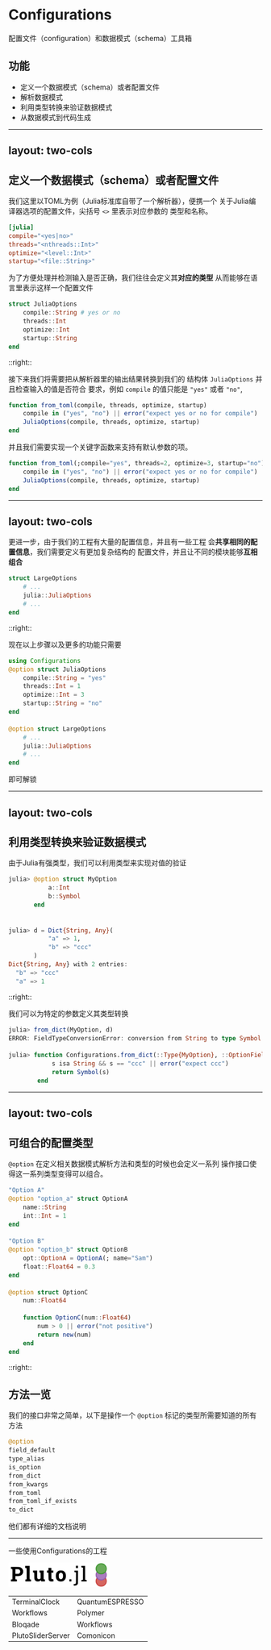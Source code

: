# Configurations

配置文件（configuration）和数据模式（schema）工具箱

## 功能

- 定义一个数据模式（schema）或者配置文件
- 解析数据模式
- 利用类型转换来验证数据模式
- 从数据模式到代码生成

---
layout: two-cols
---

## 定义一个数据模式（schema）或者配置文件

我们这里以TOML为例（Julia标准库自带了一个解析器），便携一个
关于Julia编译器选项的配置文件，尖括号 `<>` 里表示对应参数的
类型和名称。

```toml
[julia]
compile="<yes|no>"
threads="<nthreads::Int>"
optimize="<level::Int>"
startup="<file::String>"
```

<v-click>

为了方便处理并检测输入是否正确，我们往往会定义其**对应的类型**
从而能够在语言里表示这样一个配置文件

```julia
struct JuliaOptions
    compile::String # yes or no
    threads::Int
    optimize::Int
    startup::String
end
```

</v-click>

::right::

<v-click>

接下来我们将需要把从解析器里的输出结果转换到我们的
结构体 `JuliaOptions` 并且检查输入的值是否符合
要求，例如 `compile` 的值只能是 `"yes"` 或者 `"no"`,

```julia
function from_toml(compile, threads, optimize, startup)
    compile in ("yes", "no") || error("expect yes or no for compile")
    JuliaOptions(compile, threads, optimize, startup)
end
```

并且我们需要实现一个关键字函数来支持有默认参数的项。

```julia
function from_toml(;compile="yes", threads=2, optimize=3, startup="no")
    compile in ("yes", "no") || error("expect yes or no for compile")
    JuliaOptions(compile, threads, optimize, startup)
end
```

</v-click>

---
layout: two-cols
---

更进一步，由于我们的工程有大量的配置信息，并且有一些工程
会**共享相同的配置信息**，我们需要定义有更加复杂结构的
配置文件，并且让不同的模块能够**互相组合**

```julia
struct LargeOptions
    # ...
    julia::JuliaOptions
    # ...
end
```

::right::

<v-click>

现在以上步骤以及更多的功能只需要

```julia
using Configurations
@option struct JuliaOptions
    compile::String = "yes"
    threads::Int = 1
    optimize::Int = 3
    startup::String = "no"
end

@option struct LargeOptions
    # ...
    julia::JuliaOptions
    # ...
end
```

即可解锁

</v-click>

---
layout: two-cols
---

## 利用类型转换来验证数据模式

由于Julia有强类型，我们可以利用类型来实现对值的验证

```julia
julia> @option struct MyOption
           a::Int
           b::Symbol
       end


julia> d = Dict{String, Any}(
           "a" => 1,
           "b" => "ccc"
       )
Dict{String, Any} with 2 entries:
  "b" => "ccc"
  "a" => 1
```

::right::

我们可以为特定的参数定义其类型转换

```julia
julia> from_dict(MyOption, d)
ERROR: FieldTypeConversionError: conversion from String to type Symbol for field b in type Main.MyOption failed

julia> function Configurations.from_dict(::Type{MyOption}, ::OptionField{:b}, ::Type{Symbol}, s)
            s isa String && s == "ccc" || error("expect ccc")
            return Symbol(s)
        end
```

---
layout: two-cols
---

## 可组合的配置类型

`@option` 在定义相关数据模式解析方法和类型的时候也会定义一系列
操作接口使得这一系列类型变得可以组合。

```julia
"Option A"
@option "option_a" struct OptionA
    name::String
    int::Int = 1
end

"Option B"
@option "option_b" struct OptionB
    opt::OptionA = OptionA(; name="Sam")
    float::Float64 = 0.3
end

@option struct OptionC
    num::Float64

    function OptionC(num::Float64)
        num > 0 || error("not positive")
        return new(num)
    end
end
```

::right::

<v-click>

## 方法一览

我们的接口非常之简单，以下是操作一个 `@option` 标记的类型所需要知道的所有方法

```julia
@option
field_default
type_alias
is_option
from_dict
from_kwargs
from_toml
from_toml_if_exists
to_dict
```

他们都有详细的文档说明


</v-click>

---

一些使用Configurations的工程

<img width=200 src="https://raw.githubusercontent.com/fonsp/Pluto.jl/dd0ead4caa2d29a3a2cfa1196d31e3114782d363/frontend/img/logo_white_contour.svg"/>

|                   |                 |
| ----------------- | --------------- |
| TerminalClock     | QuantumESPRESSO |
| Workflows         | Polymer         |
| Bloqade           | Workflows       |
| PlutoSliderServer | Comonicon       |
